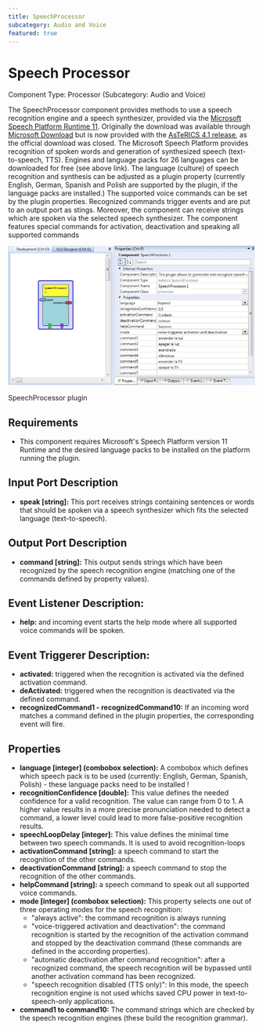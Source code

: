 ```yaml
---
title: SpeechProcessor
subcategory: Audio and Voice
featured: true
---
```


# Speech Processor

Component Type: Processor (Subcategory: Audio and Voice)

The SpeechProcessor component provides methods to use a speech recognition engine and a speech synthesizer, provided via the [Microsoft Speech Platform Runtime 11](https://github.com/asterics/AsTeRICS/releases/download/v4.1.0/SpeechPlatformRuntime11_including_ge-en-es-Language-Packs.zip).
Originally the download was available through [Microsoft Download][1] but is now provided with the [AsTeRICS 4.1 release](https://github.com/asterics/AsTeRICS/releases/download/v4.1.0/SpeechPlatformRuntime11_including_ge-en-es-Language-Packs.zip), as the official download was closed. The Microsoft Speech Platform provides recognition of spoken words and generation of synthesized speech (text-to-speech, TTS). Engines and language packs for 26 languages can be downloaded for free (see above link). The language (culture) of speech recognition and synthesis can be adjusted as a plugin property (currently English, German, Spanish and Polish are supported by the plugin, if the language packs are installed.) The supported voice commands can be set by the plugin properties. Recognized commands trigger events and are put to an output port as stings. Moreover, the component can receive strings which are spoken via the selected speech synthesizer. The component features special commands for activation, deactivation and speaking all supported commands

![Screenshot: SpeechProcessor plugin](./img/speechprocessor.jpg "Screenshot: SpeechProcessor plugin")

SpeechProcessor plugin

## Requirements

- This component requires Microsoft's Speech Platform version 11 Runtime and the desired language packs to be installed on the platform running the plugin.

## Input Port Description

- **speak \[string\]:** This port receives strings containing sentences or words that should be spoken via a speech synthesizer which fits the selected language (text-to-speech).

## Output Port Description

- **command \[string\]:** This output sends strings which have been recognized by the speech recognition engine (matching one of the commands defined by property values).

## Event Listener Description:

- **help:** and incoming event starts the help mode where all supported voice commands will be spoken.

## Event Triggerer Description:

- **activated:** triggered when the recognition is activated via the defined activation command.
- **deActivated:** triggered when the recognition is deactivated via the defined command.
- **recognizedCommand1 - recognizedCommand10:** If an incoming word matches a command defined in the plugin properties, the corresponding event will fire.

## Properties

- **language \[integer\] (combobox selection):** A combobox which defines which speech pack is to be used (currently: English, German, Spanish, Polish) - these language packs need to be installed !
- **recognitionConfidence \[double\]:** This value defines the needed confidence for a valid recognition. The value can range from 0 to 1. A higher value results in a more precise pronunciation needed to detect a command, a lower level could lead to more false-positive recognition results.
- **speechLoopDelay \[integer\]:** This value defines the minimal time between two speech commands. It is used to avoid recognition-loops
- **activationCommand \[string\]:** a speech command to start the recognition of the other commands.
- **deactivationCommand \[string\]:** a speech command to stop the recognition of the other commands.
- **helpCommand \[string\]:** a speech command to speak out all supported voice commands.
- **mode \[integer\] (combobox selection):** This property selects one out of three operating modes for the speech recognition:
  - "always active": the command recognition is always running
  - "voice-triggered activation and deactivation": the command recognition is started by the recognition of the activation command and stopped by the deactivation command (these commands are defined in the according properties).
  - "automatic deactivation after command recognition": after a recognized command, the speech recognition will be bypassed until another activation command has been recognized.
  - "speech recognition disabled (TTS only)": In this mode, the speech recognition engine is not used whichs saved CPU power in text-to-speech-only applications.
- **command1 to command10:** The command strings which are checked by the speech recognition engines (these build the recognition grammar).

[1]: http://www.microsoft.com/en-us/download/details.aspx?id=27225
